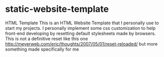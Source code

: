 # static-website-template
HTML Template
This is an HTML Website Template that I personally use to start my projects. 
I personally implement some css customization to help front-end developing by resetting default stylesheets made by browsers.
This is not a definitive reset like this one http://meyerweb.com/eric/thoughts/2007/05/01/reset-reloaded/ but more something made specifically for me

